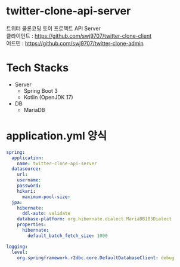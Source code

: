 # twitter-clone-api-server
트위터 클론코딩 토이 프로젝트 API Server  
클라이언트 : https://github.com/swj9707/twitter-clone-client  
어드민 : https://github.com/swj9707/twitter-clone-admin 

# Tech Stacks
- Server
  - Spring Boot 3
  - Kotlin (OpenJDK 17)
- DB
  - MariaDB
  
# application.yml 양식
```yml
spring:
  application:
    name: twitter-clone-api-server
  datasource:
    url:
    username:
    password:
    hikari:
      maximum-pool-size: 
  jpa:
    hibernate:
      ddl-auto: validate
    database-platform: org.hibernate.dialect.MariaDB103Dialect
    properties:
      hibernate:
        default_batch_fetch_size: 1000

logging:
  level:
    org.springframework.r2dbc.core.DefaultDatabaseClient: debug

```
